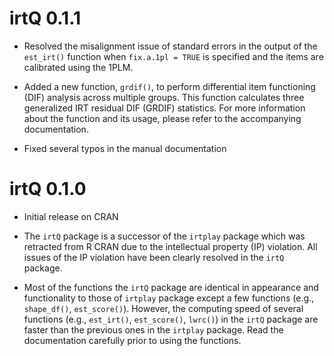 
<!-- README.md is generated from README.Rmd. Please edit that file -->

# irtQ 0.1.1

- Resolved the misalignment issue of standard errors in the output of
  the `est_irt()` function when `fix.a.1pl = TRUE` is specified and the
  items are calibrated using the 1PLM.

- Added a new function, `grdif()`, to perform differential item
  functioning (DIF) analysis across multiple groups. This function
  calculates three generalized IRT residual DIF (GRDIF) statistics. For
  more information about the function and its usage, please refer to the
  accompanying documentation.

- Fixed several typos in the manual documentation

# irtQ 0.1.0

- Initial release on CRAN

- The `irtQ` package is a successor of the `irtplay` package which was
  retracted from R CRAN due to the intellectual property (IP) violation.
  All issues of the IP violation have been clearly resolved in the
  `irtQ` package.

- Most of the functions the `irtQ` package are identical in appearance
  and functionality to those of `irtplay` package except a few functions
  (e.g., `shape_df()`, `est_score()`). However, the computing speed of
  several functions (e.g., `est_irt()`, `est_score()`, `lwrc()`) in the
  `irtQ` package are faster than the previous ones in the `irtplay`
  package. Read the documentation carefully prior to using the
  functions.
